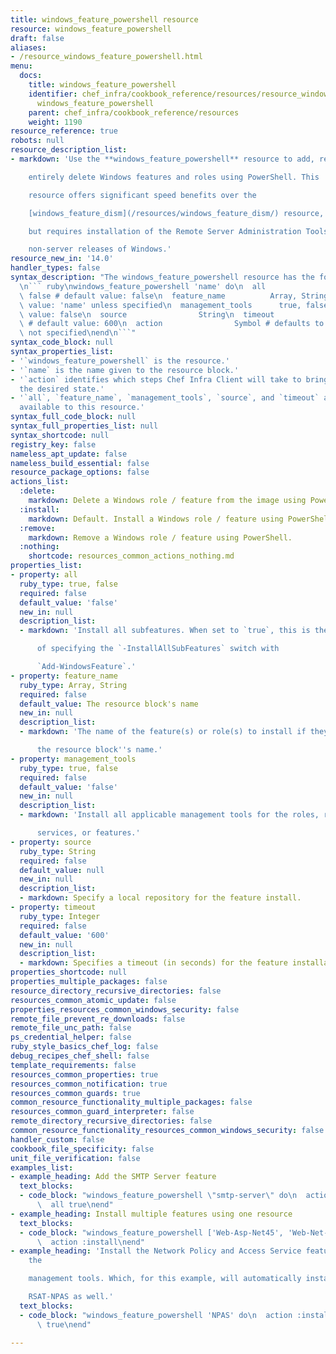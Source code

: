 ```yaml
---
title: windows_feature_powershell resource
resource: windows_feature_powershell
draft: false
aliases:
- /resource_windows_feature_powershell.html
menu:
  docs:
    title: windows_feature_powershell
    identifier: chef_infra/cookbook_reference/resources/resource_windows_feature_powershell.md
      windows_feature_powershell
    parent: chef_infra/cookbook_reference/resources
    weight: 1190
resource_reference: true
robots: null
resource_description_list:
- markdown: 'Use the **windows_feature_powershell** resource to add, remove, or

    entirely delete Windows features and roles using PowerShell. This

    resource offers significant speed benefits over the

    [windows_feature_dism](/resources/windows_feature_dism/) resource,

    but requires installation of the Remote Server Administration Tools on

    non-server releases of Windows.'
resource_new_in: '14.0'
handler_types: false
syntax_description: "The windows_feature_powershell resource has the following syntax:\n\
  \n``` ruby\nwindows_feature_powershell 'name' do\n  all                   true,\
  \ false # default value: false\n  feature_name          Array, String # default\
  \ value: 'name' unless specified\n  management_tools      true, false # default\
  \ value: false\n  source                String\n  timeout               Integer\
  \ # default value: 600\n  action                Symbol # defaults to :install if\
  \ not specified\nend\n```"
syntax_code_block: null
syntax_properties_list:
- '`windows_feature_powershell` is the resource.'
- '`name` is the name given to the resource block.'
- '`action` identifies which steps Chef Infra Client will take to bring the node into
  the desired state.'
- '`all`, `feature_name`, `management_tools`, `source`, and `timeout` are the properties
  available to this resource.'
syntax_full_code_block: null
syntax_full_properties_list: null
syntax_shortcode: null
registry_key: false
nameless_apt_update: false
nameless_build_essential: false
resource_package_options: false
actions_list:
  :delete:
    markdown: Delete a Windows role / feature from the image using PowerShell.
  :install:
    markdown: Default. Install a Windows role / feature using PowerShell.
  :remove:
    markdown: Remove a Windows role / feature using PowerShell.
  :nothing:
    shortcode: resources_common_actions_nothing.md
properties_list:
- property: all
  ruby_type: true, false
  required: false
  default_value: 'false'
  new_in: null
  description_list:
  - markdown: 'Install all subfeatures. When set to `true`, this is the equivalent

      of specifying the `-InstallAllSubFeatures` switch with

      `Add-WindowsFeature`.'
- property: feature_name
  ruby_type: Array, String
  required: false
  default_value: The resource block's name
  new_in: null
  description_list:
  - markdown: 'The name of the feature(s) or role(s) to install if they differ from

      the resource block''s name.'
- property: management_tools
  ruby_type: true, false
  required: false
  default_value: 'false'
  new_in: null
  description_list:
  - markdown: 'Install all applicable management tools for the roles, role

      services, or features.'
- property: source
  ruby_type: String
  required: false
  default_value: null
  new_in: null
  description_list:
  - markdown: Specify a local repository for the feature install.
- property: timeout
  ruby_type: Integer
  required: false
  default_value: '600'
  new_in: null
  description_list:
  - markdown: Specifies a timeout (in seconds) for the feature installation.
properties_shortcode: null
properties_multiple_packages: false
resource_directory_recursive_directories: false
resources_common_atomic_update: false
properties_resources_common_windows_security: false
remote_file_prevent_re_downloads: false
remote_file_unc_path: false
ps_credential_helper: false
ruby_style_basics_chef_log: false
debug_recipes_chef_shell: false
template_requirements: false
resources_common_properties: true
resources_common_notification: true
resources_common_guards: true
common_resource_functionality_multiple_packages: false
resources_common_guard_interpreter: false
remote_directory_recursive_directories: false
common_resource_functionality_resources_common_windows_security: false
handler_custom: false
cookbook_file_specificity: false
unit_file_verification: false
examples_list:
- example_heading: Add the SMTP Server feature
  text_blocks:
  - code_block: "windows_feature_powershell \"smtp-server\" do\n  action :install\n\
      \  all true\nend"
- example_heading: Install multiple features using one resource
  text_blocks:
  - code_block: "windows_feature_powershell ['Web-Asp-Net45', 'Web-Net-Ext45'] do\n\
      \  action :install\nend"
- example_heading: 'Install the Network Policy and Access Service feature, including
    the

    management tools. Which, for this example, will automatically install

    RSAT-NPAS as well.'
  text_blocks:
  - code_block: "windows_feature_powershell 'NPAS' do\n  action :install\n  management_tools\
      \ true\nend"

---
```

